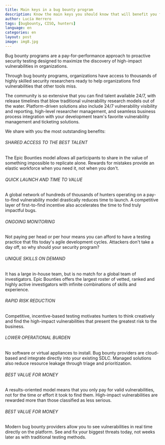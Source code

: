 ```yaml
---
title: Main keys in a bug bounty program
description: Know the main keys you should know that will benefit you from a bug bounty program.
author: Lucía Herrero
tags: [bugbounty, CISO, hunters]
language: en
categories: en
layout: post
image: img8.jpg
---
```


Bug bounty programs are a pay-for-performance approach to proactive security testing designed to maximize the discovery of high-impact vulnerabilities in organizations. 

Through bug bounty programs, organizations have access to thousands of highly skilled security researchers ready to help organizations find vulnerabilities that other tools miss.

The community is so extensive that you can find talent available 24/7, with release timelines that blow traditional vulnerability research models out of the water. Platform-driven solutions also include 24/7 vulnerability visibility and reporting, high-level researcher management, and seamless business process integration with your development team's favorite vulnerability management and ticketing solutions.

We share with you the most outstanding benefits:  

###### SHARED ACCESS TO THE BEST TALENT   

The Epic Bounties model allows all participants to share in the value of something impossible to replicate alone. Rewards for mistakes provide an elastic workforce when you need it, not when you don't.

###### QUICK LAUNCH AND TIME TO VALUE

A global network of hundreds of thousands of hunters operating on a pay-to-find vulnerability model drastically reduces time to launch. A competitive layer of first-to-find incentive also accelerates the time to find truly impactful bugs.

###### ONGOING MONITORING

Not paying per head or per hour means you can afford to have a testing practice that fits today's agile development cycles. Attackers don't take a day off, so why should your security program?

###### UNIQUE SKILLS ON DEMAND

It has a large in-house team, but is no match for a global team of investigators. Epic Bounties offers the largest roster of vetted, ranked and highly active investigators with infinite combinations of skills and experience.

###### RAPID RISK REDUCTION

Competitive, incentive-based testing motivates hunters to think creatively and find the high-impact vulnerabilities that present the greatest risk to the business.

###### LOWER OPERATIONAL BURDEN

No software or virtual appliances to install. Bug bounty providers are cloud-based and integrate directly into your existing SDLC. Managed solutions also reduce resource leakage through triage and prioritization.

###### BEST VALUE FOR MONEY

A results-oriented model means that you only pay for valid vulnerabilities, not for the time or effort it took to find them. High-impact vulnerabilities are rewarded more than those classified as less serious.

###### BEST VALUE FOR MONEY

Modern bug bounty providers allow you to see vulnerabilities in real time directly on the platform. See and fix your biggest threats today, not weeks later as with traditional testing methods.  
